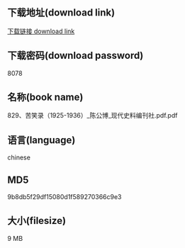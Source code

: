 ## 下载地址(download link)
[下载链接 download link](https://voluble-croquembouche-d321dc.netlify.app/?s=829%E3%80%81%E8%8B%A6%E7%AC%91%E5%BD%95%EF%BC%881925-1936%EF%BC%89_%E9%99%88%E5%85%AC%E5%8D%9A_%E7%8E%B0%E4%BB%A3%E5%8F%B2%E6%96%99%E7%BC%96%E5%88%8A%E7%A4%BE.pdf)

## 下载密码(download password)
8078

## 名称(book name)
829、苦笑录（1925-1936）_陈公博_现代史料编刊社.pdf.pdf

## 语言(language)
chinese

## MD5
9b8db5f29df15080d1f589270366c9e3

## 大小(filesize)
9 MB
